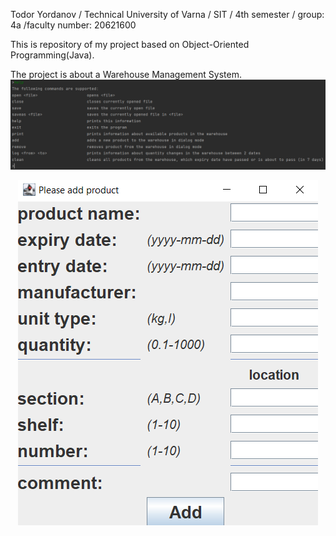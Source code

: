 Todor Yordanov / Technical University of Varna / SIT / 4th semester / group: 4a /faculty number: 20621600

This is repository of my project based on Object-Oriented Programming(Java).

The project is about a Warehouse Management System.
![image1.png](image1.png)
<p align="center">
  <img src="https://github.com/yordanov0502/OOP1-project/blob/master/image2.png?raw=true" />
</p>


